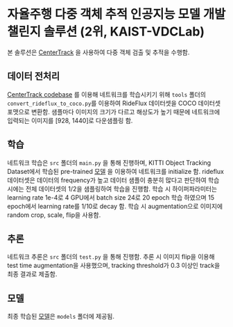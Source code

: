 # 자율주행 다중 객체 추적 인공지능 모델 개발 챌린지 솔루션 (2위, KAIST-VDCLab)
본 솔루션은 [CenterTrack](README-CenterTrack.md) 을 사용하여 다중 객체 검출 및 추적을 수행함.

## 데이터 전처리
[CenterTrack codebase](https://github.com/xingyizhou/CenterTrack) 를 이용해 네트워크를 학습시키기 위해 
`tools` 폴더의 `convert_rideflux_to_coco.py`를 이용하여 RideFlux 데이터셋을 COCO 데이터셋 포맷으로 변환함.
샘플마다 이미지의 크기가 다르고 해상도가 높기 때문에 네트워크에 입력되는 이미지를 [928, 1440]로 다운샘플링 함. 

## 학습
네트워크 학습은 `src` 폴더의 `main.py` 을 통해 진행하며, KITTI Object Tracking Dataset에서 학습된 pre-trained [모델](models/kitti_fulltrain.pth) 을 이용하여
네트워크를 initialize 함.
rideflux 데이터셋은 데이터의 frequency가 높고 데이터 샘플이 충분히 많다고 판단하여 학습 시에는 전체 데이터셋의 1/2을 샘플링하여 학습을 진행함.
학습 시 하이퍼파라미터는 learning rate 1e-4로 4 GPU에서 batch size 24로 20 epoch 학습 하였으며 15 epoch에서 learning rate를 1/10로 decay 함.
학습 시 augmentation으로 이미지에 random crop, scale, flip을 사용함.

## 추론
네트워크 추론은 `src` 폴더의 `test.py` 을 통해 진행함.
추론 시 이미지 flip을 이용해 test time augmentation을 사용했으며, tracking threshold가 0.3 이상인 track을 최종 결과로 제출함.

## 모델
최종 학습된 [모델](models/rideflux.pth)은 `models` 폴더에 제공됨.